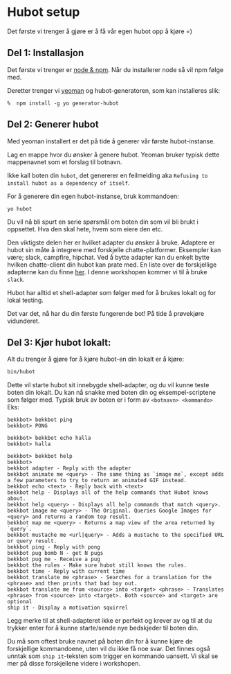# Hubot setup

Det første vi trenger å gjøre er å få vår egen hubot opp å kjøre =)

## Del 1: Installasjon
Det første vi trenger er [node & npm](https://nodejs.org/en/download/). Når du installerer node så vil npm følge med.

Deretter trenger vi [yeoman](http://yeoman.io/) og hubot-generatoren, som kan installeres slik: 
  ```
 %  npm install -g yo generator-hubot
 ```

## Del 2: Generer hubot
Med yeoman installert er det på tide å generer vår første hubot-instanse. 

Lag en mappe hvor du ønsker å genere hubot. Yeoman bruker typisk dette mappenavnet som et forslag til botnavn.

Ikke kall boten din `hubot`, det genererer en feilmelding aka `Refusing to install hubot as a dependency of itself`.

For å generere din egen hubot-instanse, bruk kommandoen: 
```
yo hubot
``` 

Du vil nå bli spurt en serie spørsmål om boten din som vil bli brukt i oppsettet. Hva den skal hete, hvem som eiere den etc. 

Den viktigste delen her er hvilket adapter du ønsker å bruke. Adaptere er hubot sin måte å integrere med forskjelle chatte-platformer. Eksempler kan være; slack, campfire, hipchat. Ved å bytte adapter kan du enkelt bytte hvilken chatte-client din hubot kan prate med. En liste over de forskjellige adapterne kan du finne [her](https://hubot.github.com/docs/adapters/). I denne workshopen kommer vi til å bruke `slack`. 

Hubot har alltid et shell-adapter som følger med for å brukes lokalt og for lokal testing. 

Det var det, nå har du din første fungerende bot! På tide å prøvekjøre vidunderet.

## Del 3: Kjør hubot lokalt: 

Alt du trenger å gjøre for å kjøre hubot-en din lokalt er å kjøre: 
```sh
bin/hubot
```
Dette vil starte hubot sit innebygde shell-adapter, og du vil kunne teste boten din lokalt. Du kan nå snakke med boten din og eksempel-scriptene som følger med. Typisk bruk av boten er i form av `<botnavn> <kommando>` Eks:

```
bekkbot> bekkbot ping
bekkbot> PONG

bekkbot> bekkbot echo halla
bekkbot> halla

bekkbot> bekkbot help
bekkbot>
bekkbot adapter - Reply with the adapter
bekkbot animate me <query> - The same thing as `image me`, except adds a few parameters to try to return an animated GIF instead.
bekkbot echo <text> - Reply back with <text>
bekkbot help - Displays all of the help commands that Hubot knows about.
bekkbot help <query> - Displays all help commands that match <query>.
bekkbot image me <query> - The Original. Queries Google Images for <query> and returns a random top result.
bekkbot map me <query> - Returns a map view of the area returned by `query`.
bekkbot mustache me <url|query> - Adds a mustache to the specified URL or query result.
bekkbot ping - Reply with pong
bekkbot pug bomb N - get N pugs
bekkbot pug me - Receive a pug
bekkbot the rules - Make sure hubot still knows the rules.
bekkbot time - Reply with current time
bekkbot translate me <phrase> - Searches for a translation for the <phrase> and then prints that bad boy out.
bekkbot translate me from <source> into <target> <phrase> - Translates <phrase> from <source> into <target>. Both <source> and <target> are optional
ship it - Display a motivation squirrel
```

Legg merke til at shell-adapteret ikke er perfekt og krever av og til at du trykker enter for å kunne starte/sende nye bedskjeder til boten din. 

Du må som oftest bruke navnet på boten din for å kunne kjøre de forskjellige kommandoene, uten vil du ikke få noe svar. Det finnes også unntak som `ship it`-teksten som trigger en kommando uansett. Vi skal se mer på disse forskjellene videre i workshopen.  

